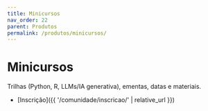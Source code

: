 ```yaml
---
title: Minicursos
nav_order: 22
parent: Produtos
permalink: /produtos/minicursos/
---
```


# Minicursos
Trilhas (Python, R, LLMs/IA generativa), ementas, datas e materiais.

- [Inscrição]({{ '/comunidade/inscricao/' | relative_url }})
